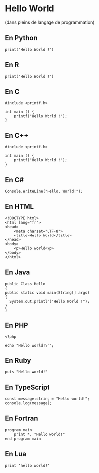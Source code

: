 # Hello World 
(dans pleins de langage de programmation) 


## En Python 
```
print("Hello World !")
```

## En R
```
print("Hello World !")
```

## En C
```
#include <printf.h>

int main () {
    printf("Hello World !");
}
```

## En C++
```
#include <printf.h>

int main () {
    printf("Hello World !");
}
```

## En C#
```
Console.WriteLine("Hello, World!");
```

## En HTML
```
<!DOCTYPE html>
<html lang="fr">
<head>
    <meta charset="UTF-8">
    <title>Hello World</title>
</head>
<body>
    <p>Hello world</p>
</body>
</html>
```

## En Java
```
public Class Hello
{
public static void main(String[] args)
{
  System.out.println("Hello World !");
}
}
```
## En PHP
```
<?php

echo "Hello world!\n";
```

## En Ruby
```
puts "Hello world!"
```

## En TypeScript
```
const message:string = "Hello world!";
console.log(message);
```

## En Fortran
```
program main
    print *, "Hello world!"
end program main
```

## En Lua
```
print 'hello world!'
```


